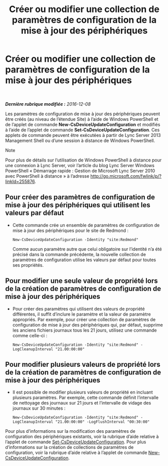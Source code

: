﻿---
title: Créer ou modifier une collection de paramètres de configuration de la mise à jour des périphériques
TOCTitle: Créer ou modifier une collection de paramètres de configuration de la mise à jour des périphériques
ms:assetid: 3e8ce95f-a8c8-417c-b1f7-0f759a567aff
ms:mtpsurl: https://technet.microsoft.com/fr-fr/library/JJ994029(v=OCS.15)
ms:contentKeyID: 53095396
ms.date: 12/10/2016
mtps_version: v=OCS.15
ms.translationtype: HT
---

# Créer ou modifier une collection de paramètres de configuration de la mise à jour des périphériques

 

_**Dernière rubrique modifiée :** 2016-12-08_

Les paramètres de configuration de mise à jour des périphériques peuvent être créés (au niveau de l’étendue Site) à l’aide de Windows PowerShell et de l’applet de commande **New-CsDeviceUpdateConfiguration** et modifiés à l’aide de l’applet de commande **Set-CsDeviceUpdateConfiguration**. Ces applets de commande peuvent être exécutées à partir de Lync Server 2013 Management Shell ou d’une session à distance de Windows PowerShell.

> [!note]  
> Pour plus de détails sur l’utilisation de Windows PowerShell à distance pour une connexion à Lync Server, voir l’article du blog Lync Server Windows PowerShell « Démarrage rapide : Gestion de Microsoft Lync Server 2010 avec PowerShell à distance » à l’adresse <a href="http://go.microsoft.com/fwlink/p/?linkid=255876">http://go.microsoft.com/fwlink/p/?linkId=255876</a>.


## Pour créer des paramètres de configuration de mise à jour des périphériques qui utilisent les valeurs par défaut

  - Cette commande crée un ensemble de paramètres de configuration de mise à jour des périphériques pour le site de Redmond :
    
        New-CsDeviceUpdateConfiguration -Identity "site:Redmond"
    
    Comme aucun paramètre autre que celui obligatoire sur l’identité n’a été précisé dans la commande précédente, la nouvelle collection de paramètres de configuration utilise les valeurs par défaut pour toutes ses propriétés.

## Pour modifier une seule valeur de propriété lors de la création de paramètres de configuration de mise à jour des périphériques

  - Pour créer des paramètres qui utilisent des valeurs de propriété différentes, il suffit d’inclure le paramètre et la valeur de paramètre appropriés. Par exemple, pour créer une collection de paramètres de configuration de mise à jour des périphériques qui, par défaut, supprime les anciens fichiers journaux tous les 21 jours, utilisez une commande comme celle-ci :
    
        New-CsDeviceUpdateConfiguration -Identity "site:Redmond" -LogCleanupInterval "21.00:00:00"

## Pour modifier plusieurs valeurs de propriété lors de la création de paramètres de configuration de mise à jour des périphériques

  - Il est possible de modifier plusieurs valeurs de propriété en incluant plusieurs paramètres. Par exemple, cette commande définit l’intervalle de nettoyage des journaux sur 21 jours et l’intervalle de vidage des journaux sur 30 minutes :
    
        New-CsDeviceUpdateConfiguration -Identity "site:Redmond" -LogCleanupInterval "21.00:00:00" -LogFlushInterval "00:30:00"

Pour plus d’informations sur la modification des paramètres de configuration des périphériques existants, voir la rubrique d’aide relative à l’applet de commande [Set-CsDeviceUpdateConfiguration](https://docs.microsoft.com/en-us/powershell/module/skype/Set-CsDeviceUpdateConfiguration). Pour plus d’informations sur la création de collections de paramètres de configuration, voir la rubrique d’aide relative à l’applet de commande [New-CsDeviceUpdateConfiguration](https://docs.microsoft.com/en-us/powershell/module/skype/New-CsDeviceUpdateConfiguration).

